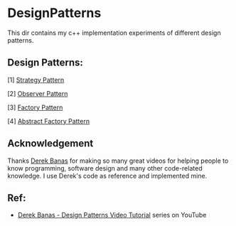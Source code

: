 # DesignPatterns
 This dir contains my c++ implementation experiments of different design patterns.
 ## Design Patterns:
  [1] [Strategy Pattern](https://github.com/DamienTian/DesignPatterns/tree/main/StrategyPattern)
  
  [2] [Observer Pattern](https://github.com/DamienTian/DesignPatterns/tree/main/ObserverPattern)
  
  [3] [Factory Pattern](https://github.com/DamienTian/DesignPatterns/tree/main/FactoryPattern)
  
  [4] [Abstract Factory Pattern](https://github.com/DamienTian/DesignPatterns/tree/main/AbstractFactoryPattern)
  

## Acknowledgement
Thanks [Derek Banas](https://www.youtube.com/user/derekbanas) for making so many great videos for helping people to know programming, software design and many other code-related knowledge. I use Derek's code as reference and implemented mine.

## Ref:
* [Derek Banas - Design Patterns Video Tutorial](https://www.youtube.com/watch?v=vNHpsC5ng_E&list=PLF206E906175C7E07) series on YouTube

